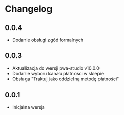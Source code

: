 # Changelog

## 0.0.4
- Dodanie obsługi zgód formalnych

## 0.0.3
- Aktualizacja do wersji pwa-studio v10.0.0
- Dodanie wyboru kanału płatności w sklepie
- Obsługa "Traktuj jako oddzielną metodę płatności"

## 0.0.1
- Inicjalna wersja
